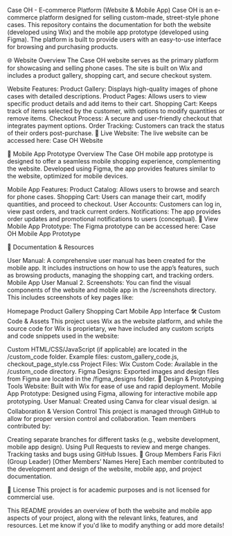 Case OH - E-commerce Platform (Website & Mobile App) Case OH is an e-commerce platform designed for selling custom-made, street-style phone cases. This repository contains the documentation for both the website (developed using Wix) and the mobile app prototype (developed using Figma). The platform is built to provide users with an easy-to-use interface for browsing and purchasing products.

🌐 Website Overview The Case OH website serves as the primary platform for showcasing and selling phone cases. The site is built on Wix and includes a product gallery, shopping cart, and secure checkout system.

Website Features: Product Gallery: Displays high-quality images of phone cases with detailed descriptions. Product Pages: Allows users to view specific product details and add items to their cart. Shopping Cart: Keeps track of items selected by the customer, with options to modify quantities or remove items. Checkout Process: A secure and user-friendly checkout that integrates payment options. Order Tracking: Customers can track the status of their orders post-purchase. 🚀 Live Website: The live website can be accessed here: Case OH Website

📱 Mobile App Prototype Overview The Case OH mobile app prototype is designed to offer a seamless mobile shopping experience, complementing the website. Developed using Figma, the app provides features similar to the website, optimized for mobile devices.

Mobile App Features: Product Catalog: Allows users to browse and search for phone cases. Shopping Cart: Users can manage their cart, modify quantities, and proceed to checkout. User Accounts: Customers can log in, view past orders, and track current orders. Notifications: The app provides order updates and promotional notifications to users (conceptual). 📲 View Mobile App Prototype: The Figma prototype can be accessed here: Case OH Mobile App Prototype

📄 Documentation & Resources

User Manual: A comprehensive user manual has been created for the mobile app. It includes instructions on how to use the app’s features, such as browsing products, managing the shopping cart, and tracking orders.
Mobile App User Manual 2. Screenshots: You can find the visual components of the website and mobile app in the /screenshots directory. This includes screenshots of key pages like:

Homepage Product Gallery Shopping Cart Mobile App Interface 🛠️ Custom Code & Assets This project uses Wix as the website platform, and while the source code for Wix is proprietary, we have included any custom scripts and code snippets used in the website:

Custom HTML/CSS/JavaScript (if applicable) are located in the /custom_code folder. Example files: custom_gallery_code.js, checkout_page_style.css Project Files: Wix Custom Code: Available in the /custom_code directory. Figma Designs: Exported images and design files from Figma are located in the /figma_designs folder. 🎨 Design & Prototyping Tools Website: Built with Wix for ease of use and rapid deployment. Mobile App Prototype: Designed using Figma, allowing for interactive mobile app prototyping. User Manual: Created using Canva for clear visual design. 📊 Collaboration & Version Control This project is managed through GitHub to allow for proper version control and collaboration. Team members contributed by:

Creating separate branches for different tasks (e.g., website development, mobile app design). Using Pull Requests to review and merge changes. Tracking tasks and bugs using GitHub Issues. 👥 Group Members Faris Fikri (Group Leader) [Other Members’ Names Here] Each member contributed to the development and design of the website, mobile app, and project documentation.

📝 License This project is for academic purposes and is not licensed for commercial use.

This README provides an overview of both the website and mobile app aspects of your project, along with the relevant links, features, and resources. Let me know if you'd like to modify anything or add more details!
